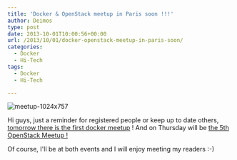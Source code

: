 ```yaml
---
title: 'Docker & OpenStack meetup in Paris soon !!!'
author: Deimos
type: post
date: 2013-10-01T10:00:56+00:00
url: /2013/10/01/docker-openstack-meetup-in-paris-soon/
categories:
  - Docker
  - Hi-Tech
tags:
  - Docker
  - Hi-Tech

---
```

![meetup-1024x757](/images/logo_logo_meetup.png)

Hi guys, just a reminder for registered people or keep up to date others, [tomorrow there is the first docker meetup](http://www.meetup.com/Docker-Paris/) ! And on Thursday will be [the 5th OpenStack Meetup !](http://www.meetup.com/OpenStack-France/)

Of course, I'll be at both events and I will enjoy meeting my readers :-)